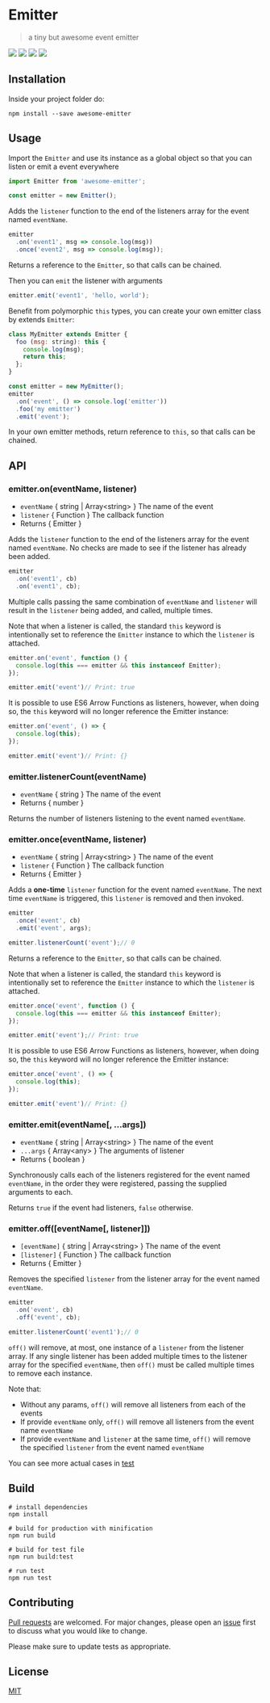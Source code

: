 # Emitter

> a tiny but awesome event emitter

![](https://img.shields.io/npm/types/awesome-emitter.svg) ![](https://img.shields.io/npm/v/awesome-emitter.svg) ![](https://img.shields.io/npm/dt/awesome-emitter.svg) ![](https://img.shields.io/github/license/Styx11/emitter.svg)

## Installation
Inside your project folder do:
```
npm install --save awesome-emitter
```

## Usage
Import the `Emitter` and use its instance as a global object so that you can listen or emit a event everywhere
```js
import Emitter from 'awesome-emitter';

const emitter = new Emitter();
```

Adds the `listener` function to the end of the listeners array for the event named `eventName`.
```js
emitter
  .on('event1', msg => console.log(msg))
  .once('event2', msg => console.log(msg));
```
Returns a reference to the `Emitter`, so that calls can be chained.

Then you can `emit` the listener with arguments
```js
emitter.emit('event1', 'hello, world');
```

Benefit from polymorphic `this` types, you can create your own emitter class by extends `Emitter`:
```js
class MyEmitter extends Emitter {
  foo (msg: string): this {
    console.log(msg);
    return this;
  };
}

const emitter = new MyEmitter();
emitter
  .on('event', () => console.log('emitter'))
  .foo('my emitter')
  .emit('event');
```
In your own emitter methods, return reference to `this`, so that calls can be chained.

## API
### emitter.on(eventName, listener)
* `eventName` { string | Array\<string\> } The name of the event
* `listener` { Function } The callback function
* Returns { Emitter }

Adds the `listener` function to the end of the listeners array for the event named `eventName`. No checks are made to see if the listener has already been added. 

```js
emitter
  .on('event1', cb)
  .on('event1', cb);
```
Multiple calls passing the same combination of `eventName` and `listener` will result in the `listener` being added, and called, multiple times.

Note that when a listener is called, the standard `this` keyword is intentionally set to reference the `Emitter` instance to which the `listener` is attached.
```js
emitter.on('event', function () {
  console.log(this === emitter && this instanceof Emitter);
});

emitter.emit('event')// Print: true
```

It is possible to use ES6 Arrow Functions as listeners, however, when doing so, the `this` keyword will no longer reference the Emitter instance:
```js
emitter.on('event', () => {
  console.log(this);
});

emitter.emit('event')// Print: {}
```

### emitter.listenerCount(eventName)
* `eventName` { string } The name of the event
* Returns { number }

Returns the number of listeners listening to the event named `eventName`.

### emitter.once(eventName, listener)
* `eventName` { string | Array\<string\> } The name of the event
* `listener` { Function } The callback function
* Returns { Emitter }

Adds a **one-time** `listener` function for the event named `eventName`. The next time `eventName` is triggered, this `listener` is removed and then invoked.
```js
emitter
  .once('event', cb)
  .emit('event', args);

emitter.listenerCount('event');// 0
```
Returns a reference to the `Emitter`, so that calls can be chained.

Note that when a listener is called, the standard `this` keyword is intentionally set to reference the `Emitter` instance to which the `listener` is attached.
```js
emitter.once('event', function () {
  console.log(this === emitter && this instanceof Emitter);
});

emitter.emit('event');// Print: true
```

It is possible to use ES6 Arrow Functions as listeners, however, when doing so, the `this` keyword will no longer reference the Emitter instance:
```js
emitter.once('event', () => {
  console.log(this);
});

emitter.emit('event')// Print: {}
```

### emitter.emit(eventName[, ...args])
* `eventName` { string | Array\<string\> } The name of the event
* `...args` { Array\<any\> } The arguments of listener
* Returns { boolean }

Synchronously calls each of the listeners registered for the event named `eventName`, in the order they were registered, passing the supplied arguments to each.

Returns `true` if the event had listeners, `false` otherwise.

### emitter.off([eventName[, listener]])
* `[eventName]` { string | Array\<string\> } The name of the event
* `[listener]` { Function } The callback function
* Returns { Emitter }

Removes the specified `listener` from the listener array for the event named `eventName`.
```js
emitter
  .on('event', cb)
  .off('event', cb);

emitter.listenerCount('event1');// 0
```
`off()` will remove, at most, one instance of a `listener` from the listener array. If any single listener has been added multiple times to the listener array for the specified `eventName`, then `off()` must be called multiple times to remove each instance.

Note that:

* Without any params, `off()` will remove all listeners from each of the events
* If provide `eventName` only, `off()` will remove all listeners from the event name `eventName`
* If provide `eventName` and `listener` at the same time, `off()` will remove the specified `listener` from the event named `eventName`

You can see more actual cases in [test](test/unit)

## Build
```
# install dependencies
npm install

# build for production with minification
npm run build

# build for test file
npm run build:test

# run test
npm run test
```

## Contributing
[Pull requests](https://github.com/Styx11/emitter/pulls) are welcomed. For major changes, please open an [issue](https://github.com/Styx11/emitter/issues) first to discuss what you would like to change.

Please make sure to update tests as appropriate.

## License
[MIT](https://choosealicense.com/licenses/mit/)